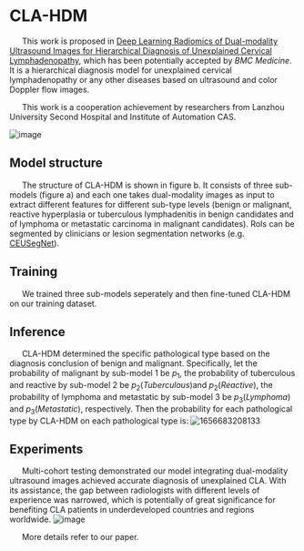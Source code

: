 # CLA-HDM
&ensp; &ensp; This work is proposed in [Deep Learning Radiomics of Dual-modality Ultrasound Images for Hierarchical Diagnosis of Unexplained Cervical Lymphadenopathy](), which has been potentially accepted by *BMC Medicine*. It is a hierarchical diagnosis model for unexplained cervical lymphadenopathy or any other diseases based on ultrasound and color Doppler flow images.

&ensp; &ensp; This work is a cooperation achievement by researchers from Lanzhou University Second Hospital and Institute of Automation CAS.

![image](https://user-images.githubusercontent.com/57392333/176902551-2c00d85d-6673-4233-95c5-a6edf35fc584.png)

## Model structure
&ensp; &ensp; The structure of CLA-HDM is shown in figure b. It consists of three sub-models (figure a) and each one takes dual-modality images as input to extract different features for different sub-type levels (benign or malignant, reactive hyperplasia or tuberculous lymphadenitis in benign candidates and of lymphoma or metastatic carcinoma in malignant candidates). RoIs can be segmented by clinicians or lesion segmentation networks (e.g. [CEUSegNet](https://github.com/RichardSunnyMeng/CEUSegNet)).

## Training
&ensp; &ensp; We trained three sub-models seperately and then fine-tuned CLA-HDM on our training dataset.

## Inference
&ensp; &ensp; CLA-HDM determined the specific pathological type based on the diagnosis conclusion of benign and malignant. Specifically, let the probability of malignant by sub-model 1 be $p_1$, the probability of tuberculous and reactive by sub-model 2 be $p_2(Tuberculous)$and $p_2(Reactive)$, the probability of lymphoma and metastatic by sub-model 3 be $p_3(Lymphoma)$ and $p_3(Metastatic)$, respectively. Then the probability for each pathological type by CLA-HDM on each pathological type is:
![1656683208133](https://user-images.githubusercontent.com/57392333/176906930-7aca0503-97df-4a50-9bcf-1363f55fad17.png)

## Experiments
&ensp; &ensp; Multi-cohort testing demonstrated our model integrating dual-modality ultrasound images achieved accurate diagnosis of unexplained CLA. With its assistance, the gap between radiologists with different levels of experience was narrowed, which is potentially of great significance for benefiting CLA patients in underdeveloped countries and regions worldwide.
![image](https://user-images.githubusercontent.com/57392333/176905003-f3aff3b4-6880-4d3b-954c-04f1f1935506.png)

&ensp; &ensp; More details refer to our paper.
